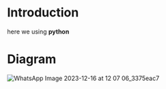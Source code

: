 # Introduction 
here we using **python**

# Diagram
![WhatsApp Image 2023-12-16 at 12 07 06_3375eac7](https://github.com/user-attachments/assets/b24046dc-88ed-4e15-9232-588b26eaa4b8)

